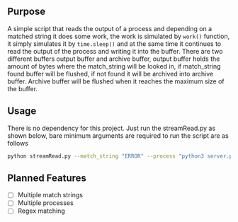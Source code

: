 ## Purpose
A simple script that reads the output of a process and depending on a matched string it does some work, the work is simulated by `work()` function, it simply simulates it by `time.sleep()` and at the same time it continues to read the output of the process and writing it into the buffer. There are two different buffers output buffer and archive buffer, output buffer holds the amount of bytes where the match_string will be looked in, if match_string found buffer will be flushed, if not found it will be archived into archive buffer. Archive buffer will be flushed when it reaches the maximum size of the buffer. 

## Usage
There is no dependency for this project. Just run the streamRead.py as shown below, bare minimum arguments are required to run the script are as follows

```bash
python streamRead.py --match_string "ERROR" --process "python3 server.py"
```

## Planned Features
- [ ] Multiple match strings
- [ ] Multiple processes
- [ ] Regex matching